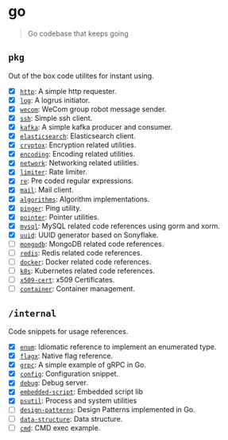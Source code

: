 # go

> Go codebase that keeps going

## `pkg`

Out of the box code utilites for instant using.

- [x] [`http`](./pkg/http/): A simple http requester.
- [x] [`log`](./pkg/log/): A logrus initiator.
- [x] [`wecom`](./pkg/wecom/): WeCom group robot message sender.
- [x] [`ssh`](./pkg/ssh/): Simple ssh client.
- [x] [`kafka`](./pkg/kafka/): A simple kafka producer and consumer.
- [x] [`elasticsearch`](./pkg/es/): Elasticsearch client.
- [x] [`cryptox`](./pkg/cryptox/): Encryption related utilities.
- [x] [`encoding`](./pkg/encoding/): Encoding related utilities.
- [x] [`network`](./pkg/network/): Networking related utilities.
- [x] [`limiter`](./pkg/limiter/): Rate limiter.
- [x] [`re`](./pkg/re/): Pre coded regular expressions.
- [x] [`mail`](./pkg/mail/): Mail client.
- [x] [`algorithms`](./pkg/algorithms/): Algorithm implementations.
- [x] [`pinger`](./pkg/pinger/): Ping utility.
- [x] [`pointer`](./pkg/pointer/): Pointer utilities.
- [x] [`mysql`](./pkg/mysql/): MySQL related code references using gorm and xorm.
- [x] [`uuid`](./pkg/uuid): UUID generator based on Sonyflake.
- [ ] [`mongodb`](.): MongoDB related code references.
- [ ] [`redis`](.): Redis related code references.
- [ ] [`docker`](.): Docker related code references.
- [ ] [`k8s`](.): Kubernetes related code references.
- [ ] [`x509-cert`](.): x509 Certificates.
- [ ] [`container`](./pkg/container/): Container management.

## `/internal`

Code snippets for usage references.

- [x] [`enum`](./internal/enum/): Idiomatic reference to implement an enumerated type.
- [x] [`flagx`](./internal/flagx): Native flag reference.
- [x] [`grpc`](./internal/grpc/): A simple example of gRPC in Go.
- [x] [`config`](./internal/config/): Configuration snippet.
- [x] [`debug`](./internal/debug/): Debug server.
- [x] [`embedded-script`](./internal/embedded-script/): Embedded script lib
- [x] [`psutil`](./internal/psutil): Process and system utilities
- [ ] [`design-patterns`](./internal/design-patterns/): Design Patterns implemented in Go.
- [ ] [`data-structure`](.): Data structure.
- [ ] [`cmd`](.): CMD exec example.
